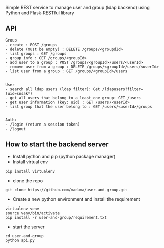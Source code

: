 Simple REST service to manage user and group (ldap backend) using Python and Flask-RESTful library

## API

```
Group
- create : POST /groups
- delete (must be empty) : DELETE /groups/<groupdId>
- list groups : GET /groups
- group info : GET /groups/<groupId>
- add user to a group : POST /groups/<groupId>/users/<userId>
- remove user from a group : DELETE /groups/<groupId>/users/<userId>
- list user from a group : GET /groups/<groupId>/users


User
- search all ldap users (ldap filter): Get /ldapusers?filter=(uid=snsak*)
- get all users that belong to a least one group: GET /users
- get user information (key: uid) : GET /users/<userId>
- list group that the user belong to : GET /users/<userId>/groups


Auth:
- /login (return a session token)
- /logout
```

## How to start the backend server
- Install python and pip (python package manager)
- Install virtual env
```
pip install virtualenv
```
- clone the repo
```
git clone https://github.com/maduma/user-and-group.git
```
- Create a new python environment and install the requirement
```
virtualenv venv
source venv/bin/activate
pip install -r user-and-group/requirement.txt
```
- start the server
```
cd user-and-group
python api.py
```

